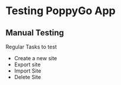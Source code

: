 # Testing PoppyGo App

## Manual Testing

Regular Tasks to test

- Create a new site
- Export site
- Import Site
- Delete Site
